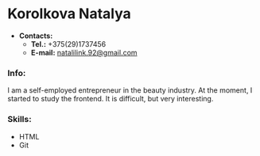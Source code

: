 # Korolkova Natalya #

 * **Contacts:**
   * **Tel.:** +375(29)1737456
   * **E-mail:** natalilink.92@gmail.com
   


### **Info:**
I am a self-employed entrepreneur in the beauty industry.
At the moment, I started to study the frontend. It is difficult, but very interesting.


### **Skills:** 
   * HTML
   * Git


